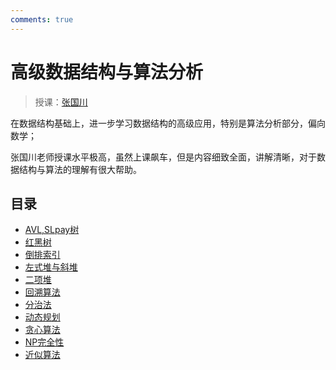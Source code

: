 ```yaml
---
comments: true
---
```


# 高级数据结构与算法分析
> 授课：[张国川](https://person.zju.edu.cn/0096209)

在数据结构基础上，进一步学习数据结构的高级应用，特别是算法分析部分，偏向数学；

张国川老师授课水平极高，虽然上课飙车，但是内容细致全面，讲解清晰，对于数据结构与算法的理解有很大帮助。

## 目录

- [AVL,SLpay树](./wk1.md)
- [红黑树](./wk2.md)
- [倒排索引](./wk3_1.md)
- [左式堆与斜堆](./wk3_2.md) 
- [二项堆](./wk4.md)
- [回溯算法](./wk5.md)
- [分治法](./wk6.md)
- [动态规划](./wk7.md)
- [贪心算法](./wk8.md)
- [NP完全性](./wk9.md)
- [近似算法](./wk10.md)